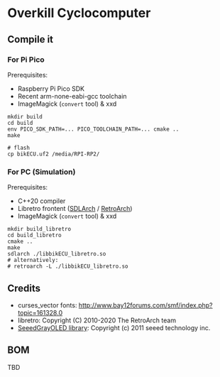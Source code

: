 # Overkill Cyclocomputer

## Compile it

### For Pi Pico

Prerequisites:
- Raspberry Pi Pico SDK
- Recent arm-none-eabi-gcc toolchain
- ImageMagick (`convert` tool) & xxd

```
mkdir build
cd build
env PICO_SDK_PATH=... PICO_TOOLCHAIN_PATH=... cmake ..
make

# flash
cp bikECU.uf2 /media/RPI-RP2/
```

### For PC (Simulation)

Prerequisites:
- C++20 compiler
- Libretro frontent ([SDLArch](https://github.com/heuripedes/sdlarch) / [RetroArch](https://www.retroarch.com/))
- ImageMagick (`convert` tool) & xxd

```
mkdir build_libretro
cd build_libretro
cmake ..
make
sdlarch ./libbikECU_libretro.so
# alternatively:
# retroarch -L ./libbikECU_libretro.so
```

## Credits

- curses_vector fonts: http://www.bay12forums.com/smf/index.php?topic=161328.0
- libretro: Copyright (C) 2010-2020 The RetroArch team
- [SeeedGrayOLED library](https://github.com/Seeed-Studio/OLED_Display_96X96): Copyright (c) 2011 seeed technology inc.

## BOM

TBD
